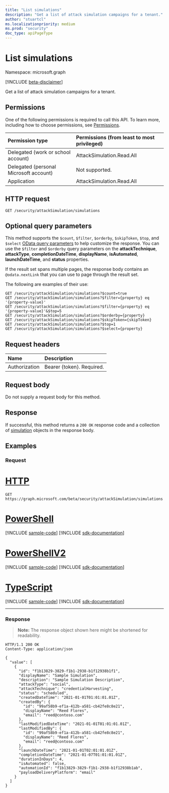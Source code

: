 ```yaml
---
title: "List simulations"
description: "Get a list of attack simulation campaigns for a tenant."
author: "stuartcl"
ms.localizationpriority: medium
ms.prod: "security"
doc_type: apiPageType
---
```


# List simulations
Namespace: microsoft.graph

[!INCLUDE [beta-disclaimer](../../includes/beta-disclaimer.md)]

Get a list of attack simulation campaigns for a tenant.

## Permissions
One of the following permissions is required to call this API. To learn more, including how to choose permissions, see [Permissions](/graph/permissions-reference).

| Permission type                        | Permissions (from least to most privileged) |
|:---------------------------------------|:--------------------------------------------|
| Delegated (work or school account)     | AttackSimulation.Read.All                   |
| Delegated (personal Microsoft account) | Not supported.                              |
| Application                            | AttackSimulation.Read.All                   |

## HTTP request

<!-- {
  "blockType": "ignored"
}
-->
``` http
GET /security/attackSimulation/simulations
```

## Optional query parameters

This method supports the `$count`, `$filter`, `$orderby`, `$skipToken`, `$top`, and `$select` [OData query parameters](/graph/query-parameters) to help customize the response. You can use the `$filter` and `$orderby` query parameters on the **attackTechnique**, **attackType**, **completionDateTime**, **displayName**, **isAutomated**, **launchDateTime**, and **status** properties.

If the result set spans multiple pages, the response body contains an `@odata.nextLink` that you can use to page through the result set.

The following are examples of their use:

<!-- {
  "blockType": "ignored"
}
-->
``` http
GET /security/attackSimulation/simulations?$count=true
GET /security/attackSimulation/simulations?$filter={property} eq '{property-value}'
GET /security/attackSimulation/simulations?$filter={property} eq '{property-value}'&$top=5
GET /security/attackSimulation/simulations?$orderby={property}
GET /security/attackSimulation/simulations?$skipToken={skipToken}
GET /security/attackSimulation/simulations?$top=1
GET /security/attackSimulation/simulations?$select={property}
```

## Request headers
|Name|Description|
|:---|:---|
|Authorization|Bearer {token}. Required.|

## Request body
Do not supply a request body for this method.

## Response

If successful, this method returns a `200 OK` response code and a collection of [simulation](../resources/simulation.md) objects in the response body.

## Examples

### Request

# [HTTP](#tab/http)
<!-- {
  "blockType": "request",
  "name": "list_simulation"
}
-->
``` http
GET https://graph.microsoft.com/beta/security/attackSimulation/simulations
```

# [PowerShell](#tab/powershell)
[!INCLUDE [sample-code](../includes/snippets/powershell/list-simulation-powershell-snippets.md)]
[!INCLUDE [sdk-documentation](../includes/snippets/snippets-sdk-documentation-link.md)]

# [PowerShellV2](#tab/powershellv2)
[!INCLUDE [sample-code](../includes/snippets/powershellv2/list-simulation-powershellv2-snippets.md)]
[!INCLUDE [sdk-documentation](../includes/snippets/snippets-sdk-documentation-link.md)]

# [TypeScript](#tab/typescript)
[!INCLUDE [sample-code](../includes/snippets/typescript/list-simulation-typescript-snippets.md)]
[!INCLUDE [sdk-documentation](../includes/snippets/snippets-sdk-documentation-link.md)]

---


### Response
>**Note:** The response object shown here might be shortened for readability.
<!-- {
  "blockType": "response",
  "truncated": true,
  "@odata.type": "Collection(microsoft.graph.simulation)"
}
-->
``` http
HTTP/1.1 200 OK
Content-Type: application/json

{
  "value": [
    {
      "id": "f1b13829-3829-f1b1-2938-b1f12938b1f1",
      "displayName": "Sample Simulation",
      "description": "Sample Simulation Description",
      "attackType": "social",
      "attackTechnique": "credentialHarvesting",
      "status": "scheduled",
      "createdDateTime": "2021-01-01T01:01:01.01Z",
      "createdBy": {
        "id": "99af58b9-ef1a-412b-a581-cb42fe8c8e21",
        "displayName": "Reed Flores",
        "email": "reed@contoso.com"
      },
      "lastModifiedDateTime": "2021-01-01T01:01:01.01Z",
      "lastModifiedBy": {
        "id": "99af58b9-ef1a-412b-a581-cb42fe8c8e21",
        "displayName": "Reed Flores",
        "email": "reed@contoso.com"
      },
      "launchDateTime": "2021-01-01T02:01:01.01Z",
      "completionDateTime": "2021-01-07T01:01:01.01Z",
      "durationInDays": 4,
      "isAutomated": false,
      "automationId": "f1b13829-3829-f1b1-2938-b1f12938b1ab",
      "payloadDeliveryPlatform": "email"
    }
  ]
}
```

